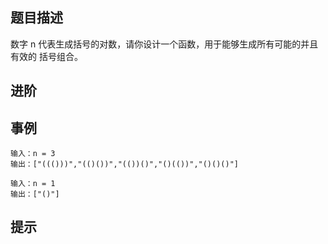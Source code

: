 ## 题目描述
数字 n 代表生成括号的对数，请你设计一个函数，用于能够生成所有可能的并且 有效的 括号组合。
## 进阶

## 事例
```
输入：n = 3
输出：["((()))","(()())","(())()","()(())","()()()"]
```

```
输入：n = 1
输出：["()"]
```
## 提示

